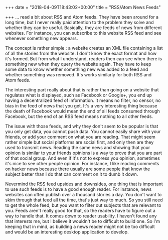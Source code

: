 +++
date = "2018-04-09T18:43:02+00:00"
title = "RSS/Atom News Feeds"

+++
... read a bit about RSS and Atom feeds. They have been around for a long time, but I never really paid attention to the problem they solve and whether they can be useful. Basically, they are feeds of news from different websites. For instance, you can subscribe to this website RSS feed and see whenever something new appears.

The concept is rather simple : a website creates an XML file containing a list of all the stories from the website. I don't know the exact format and how it's formed. But from what I understand, readers then can see when there is something new when they query the website again. They have to keep some data to know whether something new was added to a feed and whether something was removed. It's works similarly for both RSS and Atom feeds.

The interesting part really about that is rather than going on a website that regulates what is displayed, such as Facebook or Google+, you end up having a decentralized feed of information. It means no filter, no censor, no bias in the feed of news that you get. It's a very interesting thing because the death of Facebook would mean the end of all feeds consumed through Facebook, but the end of an RSS feed means nothing to all other feeds.

The issue with those feeds, and why they don't seem to be popular is that you only get data, you cannot push data. You cannot easily share with your friends, or add your comment on what you are reading. That might seem rather simple but social platforms are social first, and only then are they used to transmit news. Reading the same news and showing that your opinion is similar to your friends opinions is a way to prove that you are part of that social group. And even if it's not to express you opinion, sometimes it's nice to see other people opinion. For instance, I like reading comments on hacker news because there usually are some people that know the subject better than I do that can comment on it to dumb it down.

Nevermind the RSS feed upsides and downsides, one thing that is important to use such feeds is to have a good enough reader. For instance, news websites can often publish over a thousand stories a day. You don't want to skim through that feed all the time, that's just way to much. So you still need to get the whole feed, but you want to filter out subjects that are relevant to you. Feeds aren't really good for that, so the readers have to figure out a way to handle that. It comes down to reader usability. I haven't found any that interests me, but I believe it wouldn't be to difficult to build one. So I'm keeping that in mind, as building a news reader might not be too difficult and would be an interesting desktop application to develop.